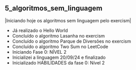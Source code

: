 ## 5_algoritmos_sem_linguagem

|Iniciando hoje os algoritmos sem linguagem pelo exercism|

* Já realizado o Hello World
* Concluído o algoritmo Lasanha no exercism
* Concluído o algoritmo Parque de Diversões no exercism
* Concluído o algoritmo Two Sum no LeetCode
* Iniciando Fase 0: NÍVEL 2
* Inicializei a linguagem 20/09/24 e finalizado
* Inicializado HABILIDADES da fase 0: Nível 2
